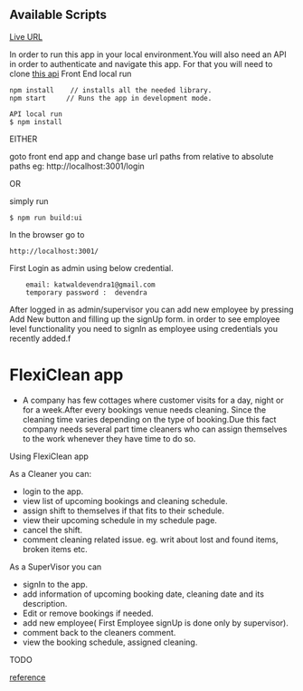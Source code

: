 ## Available Scripts

[Live URL](https://flexi-clean-api.onrender.com/)

In order to run this app in your local environment.You will also need an API in order to authenticate and navigate this app. For that you will need to clone
[this api](https://github.com/katwald/flexi-clean-API)
Front End local run

    npm install    // installs all the needed library.
    npm start     // Runs the app in development mode.

    API local run
    $ npm install

EITHER

goto front end app and change base url paths from relative to absolute paths eg: http://localhost:3001/login

OR

simply run

    $ npm run build:ui

In the browser go to

    http://localhost:3001/

First Login as admin using below credential.

        email: katwaldevendra1@gmail.com
        temporary password :  devendra

After logged in as admin/supervisor you can add new employee by pressing Add New button and filling up the signUp form.
in order to see employee level functionality you need to signIn as employee using credentials you recently added.f

# FlexiClean app

- A company has few cottages where customer visits for a day, night or for a week.After every bookings venue needs cleaning. Since the cleaning time varies depending on the type of booking.Due this fact company needs several part time cleaners who can assign themselves to the work whenever they have time to do so.

Using FlexiClean app

As a Cleaner you can:

- login to the app.
- view list of upcoming bookings and cleaning schedule.
- assign shift to themselves if that fits to their schedule.
- view their upcoming schedule in my schedule page.
- cancel the shift.
- comment cleaning related issue. eg. writ about lost and found items, broken items etc.

As a SuperVisor you can

- signIn to the app.
- add information of upcoming booking date, cleaning date and its description.
- Edit or remove bookings if needed.
- add new employee( First Employee signUp is done only by supervisor).
- comment back to the cleaners comment.
- view the booking schedule, assigned cleaning.

TODO

[reference](https://fullstackopen.com/en/)
